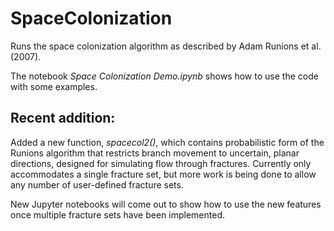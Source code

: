 # SpaceColonization

Runs the space colonization algorithm as described by Adam Runions et al. (2007). 

The notebook *Space Colonization Demo.ipynb* shows how to use the code with some examples.

## Recent addition:
Added a new function, *spacecol2()*, which contains probabilistic form of the Runions algorithm that restricts branch movement to uncertain, planar directions, designed for simulating flow through fractures. Currently only accommodates a single fracture set, but more work is being done to allow any number of user-defined fracture sets.

New Jupyter notebooks will come out to show how to use the new features once multiple fracture sets have been implemented.
